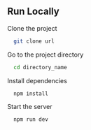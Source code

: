 
## Run Locally

Clone the project

```bash
  git clone url
```

Go to the project directory

```bash
  cd directory_name
```

Install dependencies

```bash
  npm install
```

Start the server

```bash
  npm run dev
```
